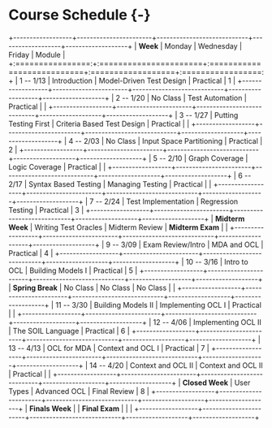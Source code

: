 # Course Schedule {-}

+------------------+-----------------------+----------------------------+-------------------+-------------------+
| **Week**         | Monday                | Wednesday                  | Friday            | Module            |
+:================:+:======================+:===========================+:==================+:=================:+
| 1 -- 1/13        | Introduction          | Model-Driven Test Design   | Practical         | 1                 |
+------------------+-----------------------+----------------------------+-------------------+-------------------+
| 2 -- 1/20        | No Class              | Test Automation            | Practical         |                   |
+------------------+-----------------------+----------------------------+-------------------+-------------------+
| 3 -- 1/27        | Putting Testing First | Criteria Based Test Design | Practical         |                   |
+------------------+-----------------------+----------------------------+-------------------+-------------------+
| 4 -- 2/03        | No Class              | Input Space Partitioning   | Practical         | 2                 |
+------------------+-----------------------+----------------------------+-------------------+-------------------+
| 5 -- 2/10        | Graph Coverage        | Logic Coverage             | Practical         |                   |
+------------------+-----------------------+----------------------------+-------------------+-------------------+
| 6 -- 2/17        | Syntax Based Testing  | Managing Testing           | Practical         |                   |
+------------------+-----------------------+----------------------------+-------------------+-------------------+
| 7 -- 2/24        | Test Implementation   | Regression Testing         | Practical         | 3                 |
+------------------+-----------------------+----------------------------+-------------------+-------------------+
| **Midterm Week** | Writing Test Oracles  | Midterm Review             | **Midterm Exam**  |                   |
+------------------+-----------------------+----------------------------+-------------------+-------------------+
| 9 -- 3/09        | Exam Review/Intro     | MDA and OCL                | Practical         | 4                 |
+------------------+-----------------------+----------------------------+-------------------+-------------------+
| 10 -- 3/16       | Intro to OCL          | Building Models I          | Practical         | 5                 |
+------------------+-----------------------+----------------------------+-------------------+-------------------+
| **Spring Break** | No Class              | No Class                   | No Class          |                   |
+------------------+-----------------------+----------------------------+-------------------+-------------------+
| 11 -- 3/30       | Building Models II    | Implementing OCL I         | Practical         |                   |
+------------------+-----------------------+----------------------------+-------------------+-------------------+
| 12 -- 4/06       | Implementing OCL II   | The SOIL Language          | Practical         | 6                 |
+------------------+-----------------------+----------------------------+-------------------+-------------------+
| 13 -- 4/13       | OCL for MDA           | Context and OCL I          | Practical         | 7                 |
+------------------+-----------------------+----------------------------+-------------------+-------------------+
| 14 -- 4/20       | Context and OCL II    | Context and OCL II         | Practical         |                   |
+------------------+-----------------------+----------------------------+-------------------+-------------------+
| **Closed Week**  | User Types            | Advanced OCL               | Final Review      | 8                 |
+------------------+-----------------------+----------------------------+-------------------+-------------------+
| **Finals Week**  |                       | **Final Exam**             |                   |                   |
+------------------+-----------------------+----------------------------+-------------------+-------------------+
